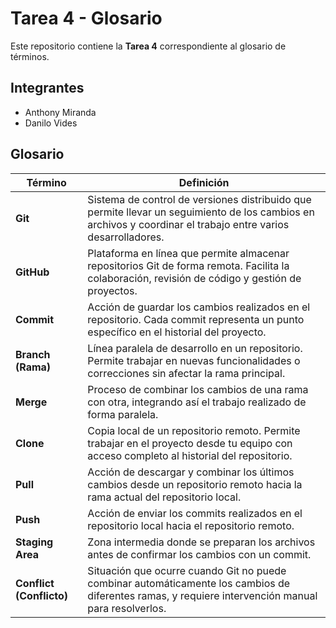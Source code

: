 # Tarea 4 - Glosario

Este repositorio contiene la **Tarea 4** correspondiente al glosario de términos.

## Integrantes

- Anthony Miranda  
- Danilo Vides

## Glosario

| Término      | Definición |
|--------------|------------|
| **Git**      | Sistema de control de versiones distribuido que permite llevar un seguimiento de los cambios en archivos y coordinar el trabajo entre varios desarrolladores. |
| **GitHub**   | Plataforma en línea que permite almacenar repositorios Git de forma remota. Facilita la colaboración, revisión de código y gestión de proyectos. |
| **Commit**   | Acción de guardar los cambios realizados en el repositorio. Cada commit representa un punto específico en el historial del proyecto. |
| **Branch (Rama)** | Línea paralela de desarrollo en un repositorio. Permite trabajar en nuevas funcionalidades o correcciones sin afectar la rama principal. |
| **Merge**    | Proceso de combinar los cambios de una rama con otra, integrando así el trabajo realizado de forma paralela. |
| **Clone**    | Copia local de un repositorio remoto. Permite trabajar en el proyecto desde tu equipo con acceso completo al historial del repositorio. |
| **Pull**     | Acción de descargar y combinar los últimos cambios desde un repositorio remoto hacia la rama actual del repositorio local. |
| **Push**     | Acción de enviar los commits realizados en el repositorio local hacia el repositorio remoto. |
| **Staging Area** | Zona intermedia donde se preparan los archivos antes de confirmar los cambios con un commit. |
| **Conflict (Conflicto)** | Situación que ocurre cuando Git no puede combinar automáticamente los cambios de diferentes ramas, y requiere intervención manual para resolverlos. |
